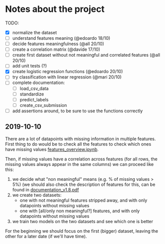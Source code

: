 # Notes about the project

TODO:

- [x] normalize the dataset
- [ ] understand features meaning (@edoardo 18/10)
- [ ] decide features meaningfulness (@all 20/10)
- [ ] create a correlation matrix (@davide 17/10)
- [ ] create first dataset without not meaningful and correlated features (@all 20/10)
- [ ] add unit tests (?)
- [x] create logistic regression functions (@edoardo 20/10)
- [ ] try classification with linear regression (@mari 20/10)
- [ ] complete documentation:
  - [ ] load_csv_data
  - [ ] standardize
  - [ ] predict_labels
  - [ ] create_csv_submission
- [ ] add assertions around, to be sure to use the functions correctly

## 2019-10-10

There are a lot of datapoints with missing information in multiple features.
First thing to do would be to check all the features to check which ones have missing values [features_overview.ipynb](features_overview.ipynb).

Then, if missing values have a correlation across features (for all rows, the missing values always appear in the same columns)
we can proceed like this:

1) we decide what "non meaningful" means (e.g. % of missing values > 5%) (we should also check the description of features for
this, can be found in [documentation_v1.8.pdf](documentation_v1.8.pdf)
2) we create two datasets:
    - one with not meaningful features stripped away, and with only datapoints without missing values
    - one with [all/only non meaningful?] features, and with only datapoints without missing values
3) we train two models on the two datasets and see which one is better

For the beginning we should focus on the first (bigger) dataset, leaving the other for a later date (if we'll have time).
